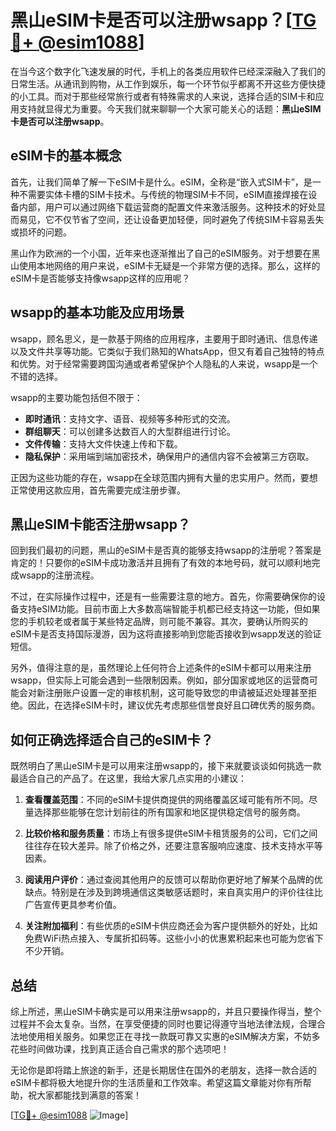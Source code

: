# 黑山eSIM卡是否可以注册wsapp？[[TG💪+ @esim1088](https://t.me/s/esim1088)]

在当今这个数字化飞速发展的时代，手机上的各类应用软件已经深深融入了我们的日常生活。从通讯到购物，从工作到娱乐，每一个环节似乎都离不开这些方便快捷的小工具。而对于那些经常旅行或者有特殊需求的人来说，选择合适的SIM卡和应用支持就显得尤为重要。今天我们就来聊聊一个大家可能关心的话题：**黑山eSIM卡是否可以注册wsapp**。

## eSIM卡的基本概念

首先，让我们简单了解一下eSIM卡是什么。eSIM，全称是“嵌入式SIM卡”，是一种不需要实体卡槽的SIM卡技术。与传统的物理SIM卡不同，eSIM直接焊接在设备内部，用户可以通过网络下载运营商的配置文件来激活服务。这种技术的好处显而易见，它不仅节省了空间，还让设备更加轻便，同时避免了传统SIM卡容易丢失或损坏的问题。

黑山作为欧洲的一个小国，近年来也逐渐推出了自己的eSIM服务。对于想要在黑山使用本地网络的用户来说，eSIM卡无疑是一个非常方便的选择。那么，这样的eSIM卡是否能够支持像wsapp这样的应用呢？

## wsapp的基本功能及应用场景

wsapp，顾名思义，是一款基于网络的应用程序，主要用于即时通讯、信息传递以及文件共享等功能。它类似于我们熟知的WhatsApp，但又有着自己独特的特点和优势。对于经常需要跨国沟通或者希望保护个人隐私的人来说，wsapp是一个不错的选择。

wsapp的主要功能包括但不限于：

- **即时通讯**：支持文字、语音、视频等多种形式的交流。
- **群组聊天**：可以创建多达数百人的大型群组进行讨论。
- **文件传输**：支持大文件快速上传和下载。
- **隐私保护**：采用端到端加密技术，确保用户的通信内容不会被第三方窃取。

正因为这些功能的存在，wsapp在全球范围内拥有大量的忠实用户。然而，要想正常使用这款应用，首先需要完成注册步骤。

## 黑山eSIM卡能否注册wsapp？

回到我们最初的问题，黑山的eSIM卡是否真的能够支持wsapp的注册呢？答案是肯定的！只要你的eSIM卡成功激活并且拥有了有效的本地号码，就可以顺利地完成wsapp的注册流程。

不过，在实际操作过程中，还是有一些需要注意的地方。首先，你需要确保你的设备支持eSIM功能。目前市面上大多数高端智能手机都已经支持这一功能，但如果您的手机较老或者属于某些特定品牌，则可能不兼容。其次，要确认所购买的eSIM卡是否支持国际漫游，因为这将直接影响到您能否接收到wsapp发送的验证短信。

另外，值得注意的是，虽然理论上任何符合上述条件的eSIM卡都可以用来注册wsapp，但实际上可能会遇到一些限制因素。例如，部分国家或地区的运营商可能会对新注册账户设置一定的审核机制，这可能导致您的申请被延迟处理甚至拒绝。因此，在选择eSIM卡时，建议优先考虑那些信誉良好且口碑优秀的服务商。

## 如何正确选择适合自己的eSIM卡？

既然明白了黑山eSIM卡是可以用来注册wsapp的，接下来就要谈谈如何挑选一款最适合自己的产品了。在这里，我给大家几点实用的小建议：

1. **查看覆盖范围**：不同的eSIM卡提供商提供的网络覆盖区域可能有所不同。尽量选择那些能够在您计划前往的所有国家和地区提供稳定信号的服务商。

2. **比较价格和服务质量**：市场上有很多提供eSIM卡租赁服务的公司，它们之间往往存在较大差异。除了价格之外，还要注意客服响应速度、技术支持水平等因素。

3. **阅读用户评价**：通过查阅其他用户的反馈可以帮助你更好地了解某个品牌的优缺点。特别是在涉及到跨境通信这类敏感话题时，来自真实用户的评价往往比广告宣传更具参考价值。

4. **关注附加福利**：有些优质的eSIM卡供应商还会为客户提供额外的好处，比如免费WiFi热点接入、专属折扣码等。这些小小的优惠累积起来也可能为您省下不少开销。

## 总结

综上所述，黑山eSIM卡确实是可以用来注册wsapp的，并且只要操作得当，整个过程并不会太复杂。当然，在享受便捷的同时也要记得遵守当地法律法规，合理合法地使用相关服务。如果您正在寻找一款既可靠又实惠的eSIM解决方案，不妨多花些时间做功课，找到真正适合自己需求的那个选项吧！

无论你是即将踏上旅途的新手，还是长期居住在国外的老朋友，选择一款合适的eSIM卡都将极大地提升你的生活质量和工作效率。希望这篇文章能对你有所帮助，祝大家都能找到满意的答案！

[[TG💪+ @esim1088](https://t.me/s/esim1088) ![Image](https://i.postimg.cc/4NQfJmqS/Snipaste-2025-05-13-00-14-12.png)]
